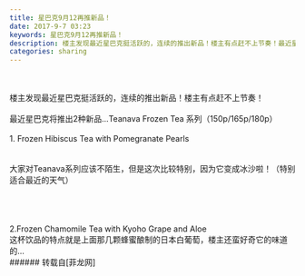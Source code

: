 ```yaml
---
title: 星巴克9月12再推新品！
date: 2017-9-7 03:23
keywords: 星巴克9月12再推新品！
description: 楼主发现最近星巴克挺活跃的，连续的推出新品！楼主有点赶不上节奏！最近星巴克将推出2种新品...Teanava Frozen Tea 系列（150p/165p/180p）1. Frozen Hibiscus Tea with Pomegranate Pearls大家对Teanava系列应该不陌生，但是这次比较特别，因为它变成冰沙啦！（特别适合最近的天气）2.Frozen Chamomile Tea with Kyoho Grape and Aloe这杯饮品的特点就是上面那几颗蜂蜜酿制的日本白葡萄，楼主还蛮好奇它的味道的... 
categories: sharing
---
```

<td class="t_f" id="postmessage_874237">

<br/>
<br/>
楼主发现最近星巴克挺活跃的，连续的推出新品！楼主有点赶不上节奏！<br/>
<br/>
最近星巴克将推出2种新品...Teanava Frozen Tea 系列（150p/165p/180p）<br/>
<br/>
1. Frozen Hibiscus Tea with Pomegranate Pearls<br/>
<br/>
<br/>
<img alt="" border="0" class="zoom" data-cf-modified-5b7a1fd8678c91f0db79473b-="" file="http://www.flw.ph/data/appbyme/upload/image/201709/07/Rql13sTIQsL6.jpg" id="aimg_fTtgC" lazyloadthumb="1" onclick="" onmouseover="" src="http://www.flw.ph/data/appbyme/upload/image/201709/07/Rql13sTIQsL6.jpg"/><br/>
大家对Teanava系列应该不陌生，但是这次比较特别，因为它变成冰沙啦！（特别适合最近的天气）<br/>
<br/>
<br/>
<br/>
<br/>
2.Frozen Chamomile Tea with Kyoho Grape and Aloe<br/>
<img alt="" border="0" class="zoom" data-cf-modified-5b7a1fd8678c91f0db79473b-="" file="http://www.flw.ph/data/appbyme/upload/image/201709/07/FSi6wxZTe8z4.jpg" id="aimg_heW2B" lazyloadthumb="1" onclick="" onmouseover="" src="http://www.flw.ph/data/appbyme/upload/image/201709/07/FSi6wxZTe8z4.jpg"/><br/>
这杯饮品的特点就是上面那几颗蜂蜜酿制的日本白葡萄，楼主还蛮好奇它的味道的... <br/>
</td>
###### 转载自[菲龙网]